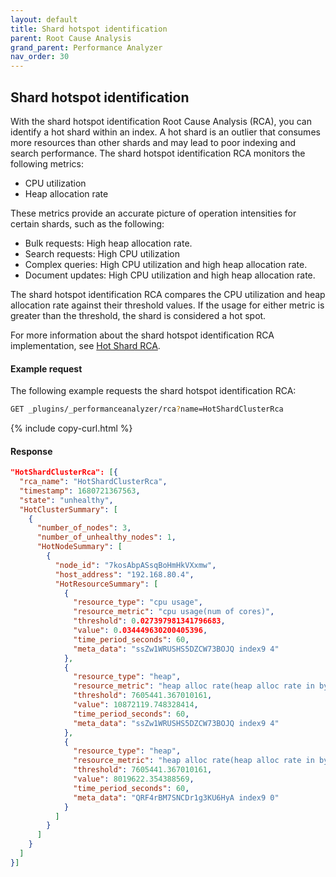 ```yaml
---
layout: default
title: Shard hotspot identification
parent: Root Cause Analysis
grand_parent: Performance Analyzer
nav_order: 30
---
```


## Shard hotspot identification

With the shard hotspot identification Root Cause Analysis (RCA), you can identify a hot shard within an index. A hot shard is an outlier that consumes more resources than other shards and may lead to poor indexing and search performance. The shard hotspot identification RCA monitors the following metrics:

- CPU utilization
- Heap allocation rate

These metrics provide an accurate picture of operation intensities for certain shards, such as the following: 

- Bulk requests: High heap allocation rate.
- Search requests: High CPU utilization
- Complex queries: High CPU utilization and high heap allocation rate.
- Document updates: High CPU utilization and high heap allocation rate.

The shard hotspot identification RCA compares the CPU utilization and heap allocation rate against their threshold values. If the usage for either metric is greater than the threshold, the shard is considered a hot spot.

For more information about the shard hotspot identification RCA implementation, see [Hot Shard RCA](https://github.com/opensearch-project/performance-analyzer-rca/blob/main/src/main/java/org/opensearch/performanceanalyzer/rca/store/rca/hotshard/docs/README.md).

#### Example request

The following example requests the shard hotspot identification RCA:

```bash
GET _plugins/_performanceanalyzer/rca?name=HotShardClusterRca
```
{% include copy-curl.html %}

#### Response

```json
"HotShardClusterRca": [{
  "rca_name": "HotShardClusterRca",
  "timestamp": 1680721367563,
  "state": "unhealthy",
  "HotClusterSummary": [
    {
      "number_of_nodes": 3,
      "number_of_unhealthy_nodes": 1,
      "HotNodeSummary": [
        {
          "node_id": "7kosAbpASsqBoHmHkVXxmw",
          "host_address": "192.168.80.4",
          "HotResourceSummary": [
            {
              "resource_type": "cpu usage",
              "resource_metric": "cpu usage(num of cores)",
              "threshold": 0.027397981341796683,
              "value": 0.034449630200405396,
              "time_period_seconds": 60,
              "meta_data": "ssZw1WRUSHS5DZCW73BOJQ index9 4"
            },
            {
              "resource_type": "heap",
              "resource_metric": "heap alloc rate(heap alloc rate in bytes per second)",
              "threshold": 7605441.367010161,
              "value": 10872119.748328414,
              "time_period_seconds": 60,
              "meta_data": "ssZw1WRUSHS5DZCW73BOJQ index9 4"
            },
            {
              "resource_type": "heap",
              "resource_metric": "heap alloc rate(heap alloc rate in bytes per second)",
              "threshold": 7605441.367010161,
              "value": 8019622.354388569,
              "time_period_seconds": 60,
              "meta_data": "QRF4rBM7SNCDr1g3KU6HyA index9 0"
            }
          ]
        }
      ]
    }
  ]
}]
```